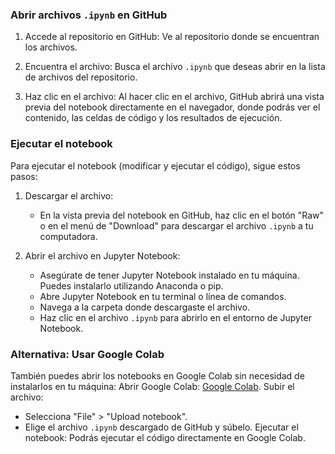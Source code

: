 ### Abrir archivos `.ipynb` en GitHub

1. Accede al repositorio en GitHub: Ve al repositorio donde se encuentran los archivos.

2. Encuentra el archivo: Busca el archivo `.ipynb` que deseas abrir en la lista de archivos del repositorio.

3. Haz clic en el archivo: Al hacer clic en el archivo, GitHub abrirá una vista previa del notebook directamente en el navegador, donde podrás ver el contenido, las celdas de código y los resultados de ejecución.

### Ejecutar el notebook

Para ejecutar el notebook (modificar y ejecutar el código), sigue estos pasos:

1. Descargar el archivo:
   - En la vista previa del notebook en GitHub, haz clic en el botón "Raw" o en el menú de "Download" para descargar el archivo `.ipynb` a tu computadora.

2. Abrir el archivo en Jupyter Notebook:
   - Asegúrate de tener Jupyter Notebook instalado en tu máquina. Puedes instalarlo utilizando Anaconda o pip.
   - Abre Jupyter Notebook en tu terminal o línea de comandos.
   - Navega a la carpeta donde descargaste el archivo.
   - Haz clic en el archivo `.ipynb` para abrirlo en el entorno de Jupyter Notebook.

### Alternativa: Usar Google Colab

También puedes abrir los notebooks en Google Colab sin necesidad de instalarlos en tu máquina:
Abrir Google Colab:  [Google Colab](https://colab.research.google.com/).
Subir el archivo:
   - Selecciona "File" > "Upload notebook".
   - Elige el archivo `.ipynb` descargado de GitHub y súbelo.
Ejecutar el notebook: Podrás ejecutar el código directamente en Google Colab.
